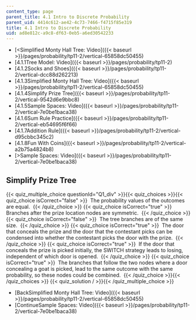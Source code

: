 ```yaml
---
content_type: page
parent_title: 4.1 Intro to Discrete Probability
parent_uid: 4414c612-ae42-4c73-7466-f4715f85e319
title: 4.1 Intro to Discrete Probability
uid: ad8e812c-a9c8-df63-0eb5-a6ed30542233
---
```


*   [\<Simplified Monty Hall Tree: Video]({{< baseurl >}}/pages/probability/tp11-2/vertical-65858dc50455)
*   [4.1.1Tree Model: Video]({{< baseurl >}}/pages/probability/tp11-2)
*   [4.1.2Socks and Shoes]({{< baseurl >}}/pages/probability/tp11-2/vertical-dcc88d262213)
*   [4.1.3Simplified Monty Hall Tree: Video]({{< baseurl >}}/pages/probability/tp11-2/vertical-65858dc50455)
*   [4.1.4Simplify Prize Tree]({{< baseurl >}}/pages/probability/tp11-2/vertical-9542d6e9bbc8)
*   [4.1.5Sample Spaces: Video]({{< baseurl >}}/pages/probability/tp11-2/vertical-7e0be1baca38)
*   [4.1.6Sum Rule Practice]({{< baseurl >}}/pages/probability/tp11-2/vertical-eb54695f6f66)
*   [4.1.7Addition Rule]({{< baseurl >}}/pages/probability/tp11-2/vertical-d95cbbc345c2)
*   [4.1.8Fun With Coins]({{< baseurl >}}/pages/probability/tp11-2/vertical-a2b75a4824b8)
*   [\>Sample Spaces: Video]({{< baseurl >}}/pages/probability/tp11-2/vertical-7e0be1baca38)

Simplify Prize Tree
-------------------

  
{{< quiz_multiple_choice questionId="Q1_div" >}}{{< quiz_choices >}}{{< quiz_choice isCorrect="false" >}}&nbsp; The probability values of the outcomes are equal. &nbsp;{{< /quiz_choice >}}
{{< quiz_choice isCorrect="true" >}}&nbsp; Branches after the prize location nodes are symmetric. &nbsp;{{< /quiz_choice >}}
{{< quiz_choice isCorrect="false" >}}&nbsp; The tree branches are of the same size. &nbsp;{{< /quiz_choice >}}
{{< quiz_choice isCorrect="true" >}}&nbsp; The door that conceals the prize and the door that the contestant picks can be condensed into whether the contestant picks the door with the prize. &nbsp;{{< /quiz_choice >}}
{{< quiz_choice isCorrect="true" >}}&nbsp; If the door that conceals the prize is picked initially, the SWITCH strategy leads to losing, independent of which door is opened. &nbsp;{{< /quiz_choice >}}
{{< quiz_choice isCorrect="true" >}}&nbsp; The branches that follow the two nodes where a door concealing a goat is picked, lead to the same outcome with the same probability, so these nodes could be combined. &nbsp;{{< /quiz_choice >}}{{< /quiz_choices >}}
{{< quiz_solution / >}}{{< /quiz_multiple_choice >}}

*   [BackSimplified Monty Hall Tree: Video]({{< baseurl >}}/pages/probability/tp11-2/vertical-65858dc50455)
*   [ContinueSample Spaces: Video]({{< baseurl >}}/pages/probability/tp11-2/vertical-7e0be1baca38)